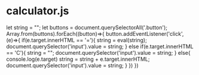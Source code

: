 # calculator.js
let string = "";
let buttons = document.querySelectorAll('.button');
Array.from(buttons).forEach((button)=>{
    button.addEventListener('click',(e)=>{
        if(e.target.innerHTML == '='){
            string = eval(string);
            document.querySelector('input').value = string;
        }
        else if(e.target.innerHTML == 'C'){
            string = "";
            document.querySelector('input').value = string;
        }
        else{
        console.log(e.target)
        string = string + e.target.innerHTML;
        document.querySelector('input').value = string;
        }
    })
})
